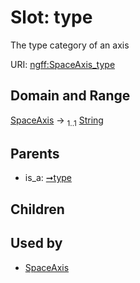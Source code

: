 
# Slot: type

The type category of an axis

URI: [ngff:SpaceAxis_type](https://w3id.org/ome/ngff/SpaceAxis_type)


## Domain and Range

[SpaceAxis](SpaceAxis.md) &#8594;  <sub>1..1</sub> [String](types/String.md)

## Parents

 *  is_a: [➞type](axis__type.md)

## Children


## Used by

 * [SpaceAxis](SpaceAxis.md)
